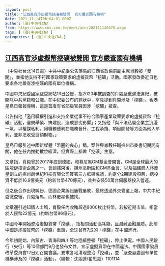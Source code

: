 ```yaml
---
layout: post
title: "江西高官涉虛擬幣挖礦被雙開  官方嚴查國有機構"
date: 2021-11-14T06:04:01.000Z
author: (臺)中央社CNA
from: https://www.cna.com.tw/news/acn/202111140078.aspx
tags: [ (臺)中央社CNA ]
categories: [ (臺)中央社CNA ]
---
```

<!--1636869841000-->
[江西高官涉虛擬幣挖礦被雙開  官方嚴查國有機構](https://www.cna.com.tw/news/acn/202111140078.aspx)
------

<div>
<div></div><div><p>（中央社台北14日電）中共中紀委公告落馬的江西省政協前副主席肖毅被「雙開」，並指他支持不符國家政策要求的虛擬貨幣「挖礦」活動。國家發改委近日也要求各地嚴查涉挖礦的國有單位機構。</p><p>中國中央紀委國家監委網站13日公告，指2020年被調查的肖毅嚴重違法違紀，被開除中共黨籍和公職。在中紀委公布的罪狀中，罕見提到肖毅涉及「挖礦」。香港星島日報報導稱，這是首度有省部級官員因涉「挖礦」被查。</p><p>公告指他「濫用職權引進和支持企業從事不符合國家產業政策要求的虛擬貨幣『挖礦』活動，違規舉債、搞建設，造成惡劣影響」；又指他「與不法私營企業主沆瀣一氣，以權謀私利，用職務便利在職務晉升、工程承攬、項目開發等方面為他人牟利，並非法收受巨額財物。」</p><p>星島日報引述中國新媒體「幣圈的良心」稱，案件與肖毅任職撫州市委書記期間有關，他在任內推動數位經濟，但實際上都做「挖礦」生意。</p><p>文章指，肖毅曾於2017年底到德國，和慕尼黑GM基金會開會，GM是全球最大的區塊鏈技術企業之一。會談結束後，撫州高新區和GM基金會、以及福建商人林慶星創立的撫州創世紀科技有限公司簽署三方框架協議，約定分2期建設項目，總投資不低於16.9億美元（約新台幣470億元），並共安裝50萬台伺服器投入營運。</p><p>但之後合作出現糾紛，德國企業訴訟屢戰屢敗，最終透過外交管道上報，中共中紀委徹查後，肖毅落馬，而林慶星也被拘。</p><p>文章還引述知情人士稱，肖毅任內收賄超過8000枚比特幣，若按近期市值，相當於人民幣22億元（約新台幣96億元）。</p><p>中國今年開始整治虛擬貨幣「挖礦」，指相關活動高耗能，且潛藏金融風險。此前中國是虛擬貨幣的「挖礦」重鎮，全球曾有7成的「挖礦」在中國進行。</p><p>今年初開始，內蒙古、青海和四川等地陸續整頓「挖礦」，停止供電。中國人民銀行（央行）等10個部門9月也發布文件，宣示虛擬貨幣在中國違法。中國國家發展改革委員會12日則召開會議，要求各地清理整治「挖礦」，並「嚴查嚴處國有單位機構涉及的『挖礦』活動」。（編輯：沈朋達/翟思嘉）1101114</p></div>
</div>
